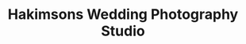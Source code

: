 ---
title: "Hakimsons Wedding Photography Studio"
url: /karachi/hakimsons-wedding-photography-studio/
shop: photo
---